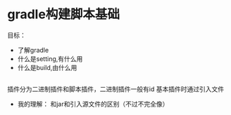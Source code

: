 # gradle构建脚本基础

目标：

- 了解gradle
- 什么是setting,有什么用
- 什么是build,由什么用

##  

插件分为二进制插件和脚本插件，二进制插件一般有id
基本插件时通过引入文件

* 我的理解：
    和jar和引入源文件的区别（不过不完全像）